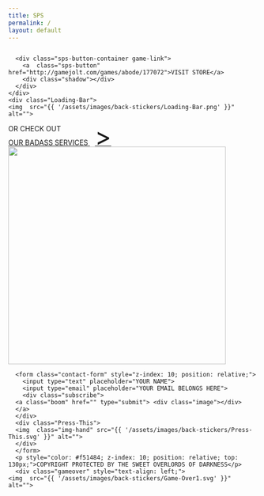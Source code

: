```yaml
---
title: SPS
permalink: /
layout: default
---
```

<div class="home">
  <div class="banner">
    <img style="z-index: 10; position: relative;" src="{{ '/assets/images/banners/Sweet-Pixel-Studio-Indie-Games-Pakistan.svg' }}" alt="">
  </div>
  <div class="Playstation-Icons">
    <img  src="{{ '/assets/images/back-stickers/Playstation-Icons.png' }}" alt="">
  </div>
  <div class="Such-Indie">
    <img  src="{{ '/assets/images/back-stickers/Such-Indie.svg' }}" alt="">
  </div>
  <div class="Pew-Pew">
    <img  src="{{ '/assets/images/back-stickers/Pew-Pew.png' }}" alt="">
  </div>
 <div class="Smiley">
    <img  src="{{ '/assets/images/back-stickers/Smiley.png' }}" alt="">
  </div>
   <div class="Start">
    <img style="" src="{{ '/assets/images/back-stickers/Start.svg' }}" alt="">
  </div>
<div class="Sniper-Scope-Cursor">
    <img  src="{{ '/assets/images/back-stickers/Sniper-Scope-Cursor.svg' }}" alt="">
  </div>
  <div>
    <div class="game-container">
      <img class="img-center" src="{{ '/assets/images/games/Abode-Horror-Adventure-Indie-Game-New.svg' }}" alt="">
      
      <div class="sps-button-container game-link">
        <a  class="sps-button" href="http://gamejolt.com/games/abode/177072">VISIT STORE</a>
        <div class="shadow"></div>
      </div>
    </div>
    <div class="Loading-Bar">
    <img  src="{{ '/assets/images/back-stickers/Loading-Bar.png' }}" alt="">
  </div>
    <div class="game-container">
      <img class="img-center" src="{{ '/assets/images/games/Punkbusters-Action-RPG-Cyberpunk-Indie-Game-New.svg' }}" alt="">
    </div>
    <div class="Sweet-Deadpool">
    <img  src="{{ '/assets/images/back-stickers/Sweet-Deadpool.svg' }}" alt="">
  </div>
    <div>
      <span class="services-message">OR CHECK OUT</span>
      <div class="sps-button-container services-link">
        <a  href="/services/" class="sps-button services-link">OUR BADASS SERVICES <span style="font-size: 50px; line-height: 14px; padding-left: 10px;">></span></a>
        <div class="shadow"></div>
      </div>
    </div>
    <div>
      <div class="social-links">
        <a class="twitter" href=""><div class="icon"></div></a>
        <a class="instagram" href=""><div class="icon"></div></a>
        <a class="facebook" href=""><div class="icon"></div></a>
      </div>
      <div>
        <img style="width: 440px;" class="img-center" src="{{ '/assets/images/Sign-Up-Text.svg' }}" alt="">
      </div>
  <footer class="footer">

      <form class="contact-form" style="z-index: 10; position: relative;">
        <input type="text" placeholder="YOUR NAME">
        <input type="email" placeholder="YOUR EMAIL BELONGS HERE">
        <div class="subscribe">
      <a class="boom" href="" type="submit"> <div class="image"></div>
      </a>
      </div>
      <div class="Press-This">
      <img  class="img-hand" src="{{ '/assets/images/back-stickers/Press-This.svg' }}" alt="">
      </div>
      </form>
      <p style="color: #f51484; z-index: 10; position: relative; top: 130px;">COPYRIGHT PROTECTED BY THE SWEET OVERLORDS OF DARKNESS</p>
      <div class="gameover" style="text-align: left;">
    <img  src="{{ '/assets/images/back-stickers/Game-Over1.svg' }}" alt="">
  </div>
  </footer>
    </div>
  </div>
</div>